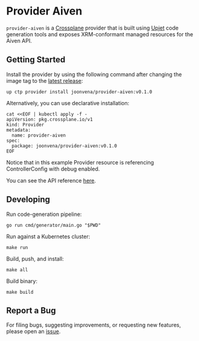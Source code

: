 # Provider Aiven

`provider-aiven` is a [Crossplane](https://crossplane.io/) provider that
is built using [Upjet](https://github.com/upbound/upjet) code
generation tools and exposes XRM-conformant managed resources for the
Aiven API.

## Getting Started

Install the provider by using the following command after changing the image tag
to the [latest release](https://marketplace.upbound.io/providers/joonvena/provider-aiven):
```
up ctp provider install joonvena/provider-aiven:v0.1.0
```

Alternatively, you can use declarative installation:
```
cat <<EOF | kubectl apply -f -
apiVersion: pkg.crossplane.io/v1
kind: Provider
metadata:
  name: provider-aiven
spec:
  package: joonvena/provider-aiven:v0.1.0
EOF
```

Notice that in this example Provider resource is referencing ControllerConfig with debug enabled.

You can see the API reference [here](https://doc.crds.dev/github.com/joonvena/provider-aiven).

## Developing

Run code-generation pipeline:
```console
go run cmd/generator/main.go "$PWD"
```

Run against a Kubernetes cluster:

```console
make run
```

Build, push, and install:

```console
make all
```

Build binary:

```console
make build
```

## Report a Bug

For filing bugs, suggesting improvements, or requesting new features, please
open an [issue](https://github.com/joonvena/provider-aiven/issues).
